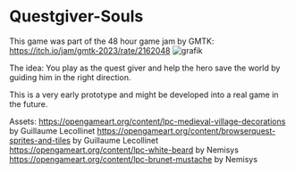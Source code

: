 # Questgiver-Souls
This game was part of the 48 hour game jam by GMTK: https://itch.io/jam/gmtk-2023/rate/2162048
![grafik](https://github.com/bountyface/Questgiver-Souls/assets/35427369/467938af-df26-4c06-9bd6-a593b17ec62e)

The idea: You play as the quest giver and help the hero save the world by guiding him in the right direction.

This is a very early prototype and might be developed into a real game in the future.


Assets:
https://opengameart.org/content/lpc-medieval-village-decorations by Guillaume Lecollinet
https://opengameart.org/content/browserquest-sprites-and-tiles by Guillaume Lecollinet
https://opengameart.org/content/lpc-white-beard by Nemisys
https://opengameart.org/content/lpc-brunet-mustache by Nemisys
